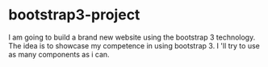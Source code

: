 # bootstrap3-project
I am going to build a brand new website using the bootstrap 3 technology.
The idea is to showcase my competence in using bootstrap 3.
I 'll try to use as many components as i can.

